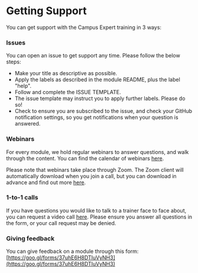 # Getting Support

You can get support with the Campus Expert training in 3 ways:

### Issues

You can open an issue to get support any time. Please follow the below steps:
- Make your title as descriptive as possible.
- Apply the labels as described in the module README, plus the label "help".
- Follow and complete the ISSUE TEMPLATE.
- The issue template may instruct you to apply further labels. Please do so!
- Check to ensure you are subscribed to the issue, and check your GitHub notification settings, so you get notifications when your question is answered.

### Webinars

For every module, we hold regular webinars to answer questions, and walk through the content.
You can find the calendar of webinars [here](https://calendar.google.com/calendar/ical/github.com_ei82gchda2egevr7aukq6uj1f0%40group.calendar.google.com/public/basic.ics).  

Please note that webinars take place through Zoom. The Zoom client will automatically download when you join a call, but you can download in advance and find out more [here](https://zoom.us/download).

### 1-to-1 calls

If you have questions you would like to talk to a trainer face to face about, you can request a video call [here](https://calendly.com/joenash/campus-experts-support). Please ensure you answer all questions in the form, or your call request may be denied.

### Giving feedback

You can give feedback on a module through this form: [https://goo.gl/forms/37uhE6H8DTIuVyNH3](https://goo.gl/forms/37uhE6H8DTIuVyNH3)
